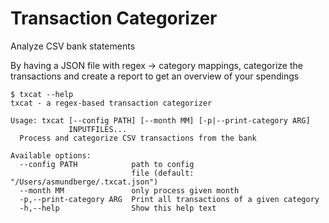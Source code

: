 # Transaction Categorizer

Analyze CSV bank statements

By having a JSON file with regex -> category mappings,
categorize the transactions and create a report to get
an overview of your spendings

```
$ txcat --help
txcat - a regex-based transaction categorizer

Usage: txcat [--config PATH] [--month MM] [-p|--print-category ARG]
             INPUTFILES...
  Process and categorize CSV transactions from the bank

Available options:
  --config PATH            path to config
                           file (default: "/Users/asmundberge/.txcat.json")
  --month MM               only process given month
  -p,--print-category ARG  Print all transactions of a given category
  -h,--help                Show this help text
```
